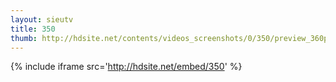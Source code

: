 ```yaml
---
layout: sieutv
title: 350
thumb: http://hdsite.net/contents/videos_screenshots/0/350/preview_360p.mp4.jpg
---
```

{% include iframe src='http://hdsite.net/embed/350' %}
 

